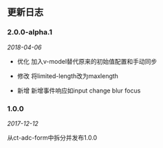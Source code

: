 ## 更新日志

### 2.0.0-alpha.1

*2018-04-06*

- 优化 加入v-model替代原来的初始值配置和手动同步

- 修改 将limited-length改为maxlength

- 新增 新增事件响应如input change blur focus

### 1.0.0

*2017-12-12*

从ct-adc-form中拆分并发布1.0.0